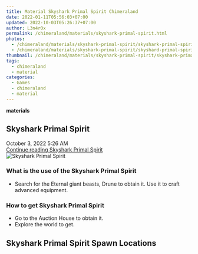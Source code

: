 ```yaml
---
title: Material Skyshark Primal Spirit Chimeraland
date: 2022-01-11T05:56:03+07:00
updated: 2022-10-03T05:26:37+07:00
author: L3n4r0x
permalink: /chimeraland/materials/skyshark-primal-spirit.html
photos:
  - /chimeraland/materials/skyshark-primal-spirit/skyshark-primal-spirit.webp
  - /chimeraland/materials/skyshark-primal-spirit/skyshard-primal-spirit.webp
thumbnail: /chimeraland/materials/skyshark-primal-spirit/skyshark-primal-spirit.webp
tags:
  - chimeraland
  - material
categories:
  - Games
  - chimeraland
  - material
---
```


<link
  rel="stylesheet"
  href="https://rawcdn.githack.com/dimaslanjaka/Web-Manajemen/870a349/css/bootstrap-5-3-0-alpha3-wrapper.css"
/>
<section id="bootstrap-wrapper">
  <div data-bs-theme="dark">
    <div
      class="row g-0 border rounded overflow-hidden flex-md-row mb-4 shadow-sm position-relative bg-dark text-light"
    >
      <div class="col p-4 d-flex flex-column position-static">
        <strong class="d-inline-block mb-2 text-success">materials</strong>
        <h2 class="mb-0">Skyshark Primal Spirit</h2>
        <div class="mb-1 text-muted">October 3, 2022 5:26 AM</div>
        <a
          href="/chimeraland/materials/skyshark-primal-spirit.html"
          class="stretched-link d-none text-primary"
          >Continue reading Skyshark Primal Spirit</a
        >
      </div>
      <div class="col-auto d-none d-md-block d-lg-block">
        <img
          src="https://www.webmanajemen.com/chimeraland/materials/skyshark-primal-spirit/skyshark-primal-spirit.webp"
          alt="Skyshark Primal Spirit"
        />
      </div>
    </div>
    <div class="row">
      <div class="col-lg-6 col-12 mb-2">
        <div class="card">
          <div class="card-body">
            <h3 class="card-title">
              What is the use of the Skyshark Primal Spirit
            </h3>
            <div class="card-text">
              <ul>
                <li>
                  Search for the Eternal giant beasts, Drune to obtain it. Use
                  it to craft advanced equipment.
                </li>
              </ul>
            </div>
          </div>
        </div>
      </div>
      <div class="col-lg-6 col-12 mb-2">
        <div class="card">
          <div class="card-body">
            <h3 class="card-title">How to get Skyshark Primal Spirit</h3>
            <div class="card-text">
              <ul>
                <li>Go to the Auction House to obtain it.</li>
                <li>Explore the world to get.</li>
              </ul>
            </div>
          </div>
        </div>
      </div>
      <div class="col-12 mb-2">
        <h2>Skyshark Primal Spirit Spawn Locations</h2>
        <div></div>
        <div></div>
      </div>
    </div>
  </div>
</section>